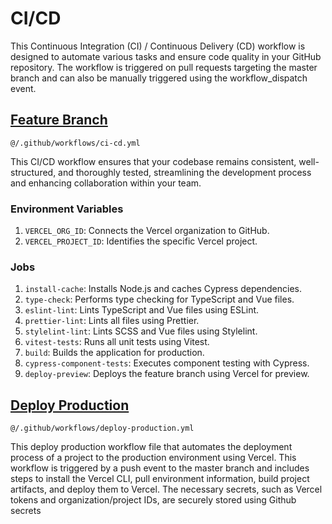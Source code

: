 # CI/CD

This Continuous Integration (CI) / Continuous Delivery (CD) workflow is designed to automate various tasks and ensure code quality in your GitHub repository. The workflow is triggered on pull requests targeting the master branch and can also be manually triggered using the workflow_dispatch event.

## [Feature Branch](https://resources.github.com/ci-cd/)

`@/.github/workflows/ci-cd.yml`

This CI/CD workflow ensures that your codebase remains consistent, well-structured, and thoroughly tested, streamlining the development process and enhancing collaboration within your team.

### Environment Variables

1. `VERCEL_ORG_ID`: Connects the Vercel organization to GitHub.
2. `VERCEL_PROJECT_ID`: Identifies the specific Vercel project.

### Jobs

1. `install-cache`: Installs Node.js and caches Cypress dependencies.
2. `type-check`: Performs type checking for TypeScript and Vue files.
3. `eslint-lint`: Lints TypeScript and Vue files using ESLint.
4. `prettier-lint`: Lints all files using Prettier.
5. `stylelint-lint`: Lints SCSS and Vue files using Stylelint.
6. `vitest-tests`: Runs all unit tests using Vitest.
7. `build`: Builds the application for production.
8. `cypress-component-tests`: Executes component testing with Cypress.
9. `deploy-preview`: Deploys the feature branch using Vercel for preview.

## [Deploy Production](https://vercel.com/docs/concepts/deployments/git)

`@/.github/workflows/deploy-production.yml`

This deploy production workflow file that automates the deployment process of a project to the production environment using Vercel. This workflow is triggered by a push event to the master branch and includes steps to install the Vercel CLI, pull environment information, build project artifacts, and deploy them to Vercel. The necessary secrets, such as Vercel tokens and organization/project IDs, are securely stored using Github secrets
